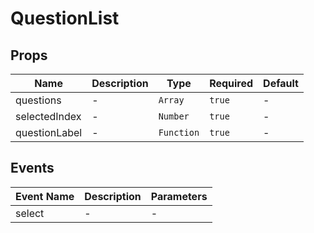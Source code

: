 # QuestionList

## Props

<!-- @vuese:QuestionList:props:start -->
|Name|Description|Type|Required|Default|
|---|---|---|---|---|
|questions|-|`Array`|`true`|-|
|selectedIndex|-|`Number`|`true`|-|
|questionLabel|-|`Function`|`true`|-|

<!-- @vuese:QuestionList:props:end -->


## Events

<!-- @vuese:QuestionList:events:start -->
|Event Name|Description|Parameters|
|---|---|---|
|select|-|-|

<!-- @vuese:QuestionList:events:end -->
